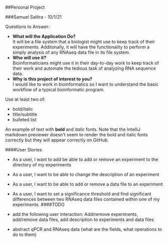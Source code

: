 ##Personal Project

###Samuel Salitra - 10/1/21

Questions to Answer:
- **What will the Application Do?** </br>
It will be a file system that a biologist might use to keep track of their experiments. Additonally, it will have the functionality to perform a simply analysis of any RNAseq data file in its file system. 
- **Who will use it?** </br>
Bioinformaticians might use it in their day-to-day work to keep track of their work and automate the tedious task of analyzing RNA sequence data.
- **Why is this project of interest to you?** </br>
I would like to work in bioinformatics so I want to understand the basic workflow of a typical bioinformatic program.

Use at least two of:
- bold/italic
- title/subtitle
- bulleted list

An example of text with **bold** and *italic* fonts.  Note that the IntelliJ markdown previewer doesn't seem to render 
the bold and italic fonts correctly but they will appear correctly on GitHub.

####User Stories

- As a user, I want to add be able to add or remove an experiment to the directory of my experiments
- As a user, I want to be able to change the description of an experiment
- As a user, I want to be able to add or remove a data file to an experiment
- As a user, I want to set a significance threshold and find significant differences between two RNAseq data files contained within one of my experiments.
####TODO

- add the following user interaction: Add/remove experiments, add/remove data files, 
add description to experiments and data files
- abstract qPCR and RNAseq data (what are the fields, what operations to do to them)



